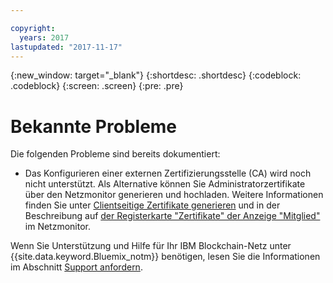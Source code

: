 ```yaml
---

copyright:
  years: 2017
lastupdated: "2017-11-17"
---
```


{:new_window: target="_blank"}
{:shortdesc: .shortdesc}
{:codeblock: .codeblock}
{:screen: .screen}
{:pre: .pre}


# Bekannte Probleme

Die folgenden Probleme sind bereits dokumentiert:
- Das Konfigurieren einer externen Zertifizierungsstelle (CA) wird noch nicht unterstützt.  Als Alternative können Sie Administratorzertifikate über den Netzmonitor generieren und hochladen. Weitere Informationen finden Sie unter [Clientseitige Zertifikate generieren](v10_application.html#generating-the-client-side-certificates) und in der Beschreibung auf [der Registerkarte "Zertifikate" der Anzeige "Mitglied"](v10_dashboard.html#members) im Netzmonitor.

Wenn Sie Unterstützung und Hilfe für Ihr IBM Blockchain-Netz unter {{site.data.keyword.Bluemix_notm}} benötigen, lesen Sie die Informationen im Abschnitt [Support anfordern](ibmblockchain_support.html). 
